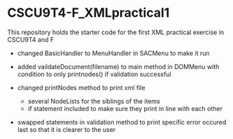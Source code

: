 # CSCU9T4-F_XMLpractical1
This repository holds the starter code for the first XML practical exercise in CSCU9T4 and F
- changed BasicHandler to MenuHandler in SACMenu to make it run
- added vaildateDocument(filename) to main method in DOMMenu with condition to only printnodes() if validation successful
- changed printNodes method to print xml file
    - several NodeLists for the siblings of the items
    - if statement included to make sure they print in line with each other
    
- swapped statements in validation method to print specific error occured last so that it is clearer to the user
